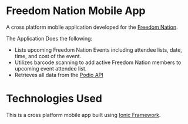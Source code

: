 # Freedom Nation Mobile App

A cross platform mobile application developed for the [Freedom Nation](http://freedomnation.me/).

The Application Does the following:
* Lists upcoming Freedom Nation Events including attendee lists, date, time, and cost of the event.
* Utilizes barcode scanning to add active Freedom Nation members to upcoming event attendee list.
* Retrieves all data from the [Podio API](https://developers.podio.com/)


# Technologies Used
This is a cross platform mobile app built using [Ionic Framework](http://ionicframework.com/).